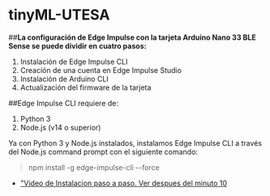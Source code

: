# tinyML-UTESA

##**La configuración de Edge Impulse con la tarjeta Arduino Nano 33 BLE Sense se
puede dividir en cuatro pasos:**

1. Instalación de Edge Impulse CLI
2. Creación de una cuenta en Edge Impulse Studio
3. Instalación de Arduino CLI
4. Actualización del firmware de la tarjeta

##Edge Impulse CLI requiere de:

1. Python 3
2. Node.js (v14 o superior)

Ya con Python 3 y Node.js instalados, instalamos Edge Impulse CLI a través del
Node.js command prompt con el siguiente comando:
> npm install -g edge-impulse-cli --force

+ ["Video de Instalacion paso a paso. Ver despues del minuto 10](https://www.youtube.com/watch?v=zXL2RrBrslI)
